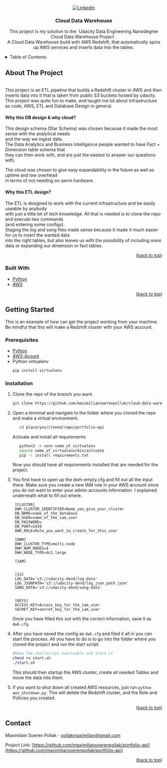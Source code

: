 <div id="top"></div>
<!--
*** Thanks for checking out the Best-README-Template. If you have a suggestion
*** that would make this better, please fork the repo and create a pull request
*** or simply open an issue with the tag "enhancement".
*** Don't forget to give the project a star!
*** Thanks again! Now go create something AMAZING! :D
-->



<!-- PROJECT SHIELDS -->
<!--
*** I'm using markdown "reference style" links for readability.
*** Reference links are enclosed in brackets [ ] instead of parentheses ( ).
*** See the bottom of this document for the declaration of the reference variables
*** for contributors-url, forks-url, etc. This is an optional, concise syntax you may use.
*** https://www.markdownguide.org/basic-syntax/#reference-style-links
-->
<div align="center">

[![LinkedIn][linkedin-shield]][linkedin-url]

</div>


<h3 align="center">Cloud Data Warehouse</h3>

  <p align="center">
    This project is my solution to the `Udacity Data Engineering Nanodegree Cloud Data Warehouse Project`.
    <br />
    A Cloud Data Warehouse build with AWS Redshift, that automatically spins up AWS services and inserts data into the tables.
  </p>
</div>



<!-- TABLE OF CONTENTS -->
<details>
  <summary>Table of Contents</summary>
  <ol>
    <li>
      <a href="#about-the-project">About The Project</a>
      <ul>
        <li><a href="#built-with">Built With</a></li>
      </ul>
    </li>
    <li>
      <a href="#getting-started">Getting Started</a>
      <ul>
        <li><a href="#prerequisites">Prerequisites</a></li>
      </ul>
    </li>
    <li><a href="#contact">Contact</a></li>
  </ol>
</details>



<!-- ABOUT THE PROJECT -->
## About The Project

<br/>
This project is an ETL pipeline that builds a Redshift cluster in AWS and then inserts data into it 
that is taken from public S3 buckets hosted by udacity.  
<br/>
This project was quite fun to make, and taught me lot about Infrastructure as code, AWS, ETL and Database Design in general.


#### Why this DB design & why cloud?
This design schema (Star Schema) was chosen because it made the most sense with the analytical needs  
and the way we ingest data.  
The Data Analytics and Business Intelligence people wanted to have Fact + Dimension table schema that  
they can then work with, and are just the easiest to answer our questions with.

The cloud was chosen to give easy expandability in the future as well as uptime and low overhead  
in terms of not needing on-perm hardware.

#### Why this ETL design?
The ETL is designed to work with the current infrastructure and be easily useable by anybody  
with just a little bit of tech knowledge. All that is needed is to clone the repo and execute two commands  
(and entering some configs).  
Staging the log and song files made sense because it made it much easier for us to insert the wanted data  
into the right tables, but also leaves us with the possibility of including more data or expanding our dimension or fact tables.


<p align="right">(<a href="#top">back to top</a>)</p>



### Built With

* [Python](https://www.python.org/)
* [AWS](https://aws.amazon.com/)


<p align="right">(<a href="#top">back to top</a>)</p>



<!-- GETTING STARTED -->
## Getting Started

This is an example of how can get the project working from your machine.
Be mindful that this will make a Redshift cluster with your AWS account.

### Prerequisites
 * [Python](www.python.org)
 * [AWS-Acount](https://aws.amazon.com/)
 * Python virtualenv
   ```sh
   pip install virtualenv 
   ```

### Installation
1. Clone the repo of the branch you want.
   ```sh
   git clone https://github.com/maximiliansoerenpollak/cloud-data-warehouse
   ```

2. Open a terminal and navigate to the folder where you cloned the repo and make a virtual environment.
   ```sh
      cd place/you/cloned/repo/portfolio-api
   ```
   Activate and install all requirements
   
   ```sh
      python3 -m venv name_of_virtualenv
      source name_of_virtualenv/bin/activate
      pip -r install requirements.txt
   ```
   Now you should have all requirements installed that are needed for the project.

3. You first have to open up the dwh-empty.cfg and fill out all the input there.
   Make sure you create a new IAM  role in your AWS account since you do not want
   to enter your admin accounts information. 
   I explained underneath what to fill out where.

   ```
    [CLUSTER]
    DWH_CLUSTER_IDENTIFIER=Name_you_give_your_cluster
    DB_NAME=name_of_the_database
    DB_USER=name_of_the_iam_user
    DB_PASSWORD=
    DB_PORT=5439
    DWH_ROLE=Role_you_want_to_create_for_this_user

    [DWH] 
    DWH_CLUSTER_TYPE=multi-node
    DWH_NUM_NODES=4
    DWH_NODE_TYPE=dc2.large

    [IAM]


    [S3]
    LOG_DATA='s3://udacity-dend/log-data'
    LOG_JSONPATH='s3://udacity-dend/log_json_path.json'
    SONG_DATA='s3://udacity-dend/song-data'


    [KEYS]
    ACCESS_KEY=Access_key_for_the_iam_user
    SECRET_KEY=secret_key_for_the_iam_user
   ```
    Once you have filled this out with the correct information, save it as `dwh.cfg`.

4.  After you have saved the config as `dwh.cfg` and filed it all in you can start the process.
    All you have to do is to go into the folder where you cloned the project and run the start script.
    ```sh
    #Make the shellscript exectuable and start it 
    chmod +x start.sh
    ./start.sh
    ```
    This should then startup the AWS cluster, create all needed Tables and move the data into them.

5. If you want to shut down all created AWS resources, just run `python aws_shutdown.py`.
   This will delete the Redshift cluster, and the Role and Policies you created.


<p align="right">(<a href="#top">back to top</a>)</p>


<!-- CONTACT -->
## Contact

Maximilain Soeren Pollak - pollakmaximilian@gmail.com

Project Link: [https://github.com/maximiliansoerenpollak/portfolio-api](https://github.com/maximiliansoerenpollak/portfolio-api)

<p align="right">(<a href="#top">back to top</a>)</p>



<!-- MARKDOWN LINKS & IMAGES -->
<!-- https://www.markdownguide.org/basic-syntax/#reference-style-links -->
[license-shield]: https://img.shields.io/github/license/maximiliansoerenpollak/portfolio-api
[license-url]: https://github.com/github_username/repo_name/blob/master/LICENSE.txt
[linkedin-shield]: https://img.shields.io/badge/-LinkedIn-black.svg?style=for-the-badge&logo=linkedin&colorB=555
[linkedin-url]: https://linkedin.com/in/msoerenpollak

